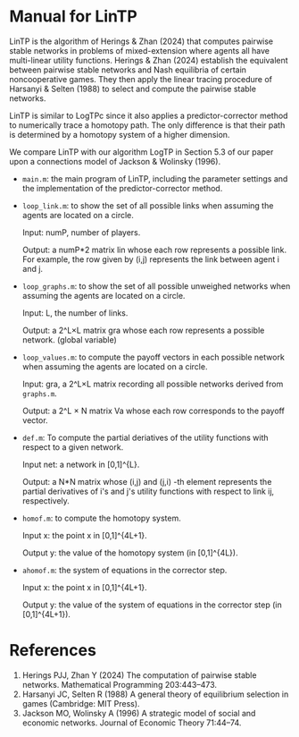 # Manual for LinTP
LinTP is the algorithm of Herings & Zhan (2024) that computes pairwise stable networks in problems of mixed-extension where agents all have multi-linear utility functions. 
Herings & Zhan (2024) establish the equivalent between pairwise stable networks and Nash equilibria of certain noncooperative games. They then apply the linear tracing procedure
of Harsanyi & Selten (1988) to select and compute the pairwise stable networks.

LinTP is similar to LogTPc since it also applies a predictor-corrector method to numerically trace a homotopy path. The only difference is that their path is determined by a homotopy system of a higher dimension.

We compare LinTP with our algorithm LogTP in Section 5.3 of our paper upon a connections model of Jackson & Wolinsky (1996).

- `main.m`: the main program of LinTP, including the parameter settings and the
  implementation of the predictor-corrector method.

- `loop_link.m`: to show the set of all possible links when assuming the agents are located on a circle.
  
	 Input: numP, number of players.
  
	 Output: a numP*2 matrix lin whose each row represents a possible link. For example, the row given by (i,j) represents the link between agent i and j. 

- `loop_graphs.m`:  to show the set of all possible unweighed networks when assuming the agents are located on a circle.
  
  Input: L, the number of links.
  
  Output: a 2^L×L matrix gra whose each row represents a possible network. (global
  variable)
  
- `loop_values.m`: to compute the payoff vectors in each possible network when assuming the agents are located on a circle.
  
  Input: gra, a 2^L×L matrix recording all possible networks derived from `graphs.m`.
  
  Output: a 2^L × N matrix Va whose each row corresponds to the payoff vector.
  
- `def.m`: To compute the partial deriatives of the utility functions with respect to a given network.
  
   Input net: a network in [0,1]^{L}.
  
   Output: a N*N matrix whose (i,j) and (j,i) -th element represents the
   partial derivatives of i's and j's utility functions with respect to link
   ij, respectively.


- `homof.m`: to compute the homotopy system.
  
   Input x: the point x in [0,1]^{4L+1}.
  
   Output y: the value of the homotopy system (in [0,1]^{4L}).

- `ahomof.m`: the system of equations in the corrector step.
  
   Input x: the point x in [0,1]^{4L+1}.

   Output y: the value of the system of equations in the corrector step (in [0,1]^{4L+1}).

# References
1. Herings PJJ, Zhan Y (2024) The computation of pairwise stable networks. Mathematical Programming 203:443–473.
2. Harsanyi JC, Selten R (1988) A general theory of equilibrium selection in games (Cambridge: MIT Press).
3. Jackson MO, Wolinsky A (1996) A strategic model of social and economic networks. Journal of Economic Theory 71:44–74.
